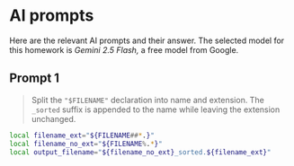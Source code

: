 # AI prompts

Here are the relevant AI prompts and their answer. The selected model for this
homework is *Gemini 2.5 Flash,* a free model from Google.

## Prompt 1

> Split the `"$FILENAME"` declaration into name and extension. The `_sorted`
  suffix is appended to the name while leaving the extension unchanged.

```sh
local filename_ext="${FILENAME##*.}"
local filename_no_ext="${FILENAME%.*}"
local output_filename="${filename_no_ext}_sorted.${filename_ext}"
```
